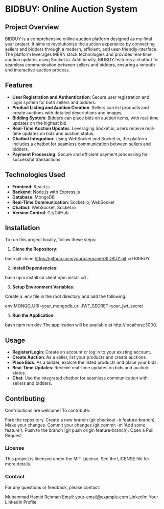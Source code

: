 # BIDBUY: Online Auction System
## Project Overview
BIDBUY is a comprehensive online auction platform designed as my final year project. It aims to revolutionize the auction experience by connecting sellers and bidders through a modern, efficient, and user-friendly interface. The platform leverages MERN stack technologies and provides real-time auction updates using Socket.io. Additionally, BIDBUY features a chatbot for seamless communication between sellers and bidders, ensuring a smooth and interactive auction process.

## Features

- **User Registration and Authentication**: Secure user registration and login system for both sellers and bidders.
- **Product Listing and Auction Creation**: Sellers can list products and create auctions with detailed descriptions and images.
- **Bidding System**: Bidders can place bids on auction items, with real-time updates on the highest bid.
- **Real-Time Auction Updates**: Leveraging Socket.io, users receive real-time updates on bids and auction status.
- **Chatbot Integration**: Using WebSocket and Socket.io, the platform includes a chatbot for seamless communication between sellers and bidders.
- **Payment Processing**: Secure and efficient payment processing for successful transactions.
  
## Technologies Used

- **Frontend**: React.js
- **Backend**: Node.js with Express.js
- **Database**: MongoDB
- **Real-Time Communication**: Socket.io, WebSocket
- **Chatbot**: WebSocket, Socket.io
- **Version Control**: Git/GitHub
  
## Installation

To run this project locally, follow these steps:

1. **Clone the Repository**:

bash
git clone https://github.com/yourusername/BIDBUY.git
cd BIDBUY

2. **Install Dependencies**:

bash
npm install
cd client
npm install
cd ..

3. **Setup Environment Variables**:
   
Create a .env file in the root directory and add the following:

env
MONGO_URI=your_mongodb_uri
JWT_SECRET=your_jwt_secret

4. **Run the Application**:

bash
npm run dev
The application will be available at http://localhost:3000.

## Usage

- **Register/Login**: Create an account or log in to your existing account.
- **Create Auction**: As a seller, list your products and create auctions.
- **Place Bids**: As a bidder, explore the listed products and place your bids.
- **Real-Time Updates**: Receive real-time updates on bids and auction status.
- **Chat**: Use the integrated chatbot for seamless communication with sellers and bidders.
  
## Contributing
Contributions are welcome! To contribute:

Fork the repository.
Create a new branch (git checkout -b feature-branch).
Make your changes.
Commit your changes (git commit -m 'Add some feature').
Push to the branch (git push origin feature-branch).
Open a Pull Request.

### License
This project is licensed under the MIT License. See the LICENSE file for more details.

### Contact
For any questions or feedback, please contact:

Muhammad Hamid Rehman
Email: your-email@example.com
LinkedIn: Your LinkedIn Profile
